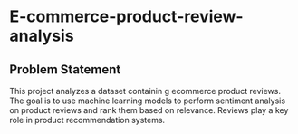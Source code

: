 # E-commerce-product-review-analysis

## Problem Statement
This project analyzes a dataset containin g ecommerce product reviews. The goal is to use machine learning models to perform sentiment analysis on product reviews and rank them based on relevance. Reviews play a key role in product recommendation systems.